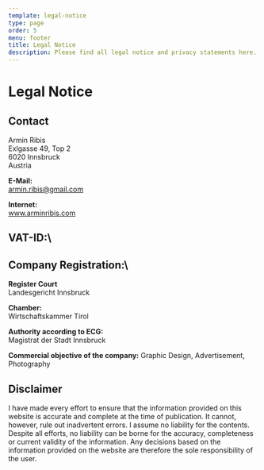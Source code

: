 ```yaml
---
template: legal-notice
type: page
order: 5
menu: footer
title: Legal Notice
description: Please find all legal notice and privacy statements here.
---
```

# Legal Notice

## Contact

Armin Ribis\
Exlgasse 49, Top 2\
6020 Innsbruck\
Austria

**E-Mail:**\
armin.ribis@gmail.com

**Internet:**\
www.arminribis.com

**VAT-ID:**\
-

**Company Registration:**\
-

**Register Court**\
Landesgericht Innsbruck

**Chamber:**\
Wirtschaftskammer Tirol

**Authority according to ECG:**\
Magistrat der Stadt Innsbruck

**Commercial objective of the company:**
Graphic Design, Advertisement, Photography

## Disclaimer

I have made every effort to ensure that the information provided on this website is accurate and complete at the time of publication. It cannot, however, rule out inadvertent errors. I assume no liability for the contents. Despite all efforts, no liability can be borne for the accuracy, completeness or current validity of the information. Any decisions based on the information provided on the website are therefore the sole responsibility of the user.
